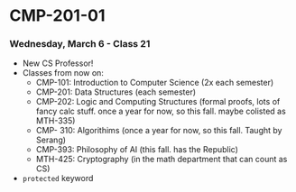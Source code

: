 # CMP-201-01
### Wednesday, March 6 - Class 21

- New CS Professor!
- Classes from now on:
    - CMP-101: Introduction to Computer Science (2x each semester)
    - CMP-201: Data Structures (each semester)
    - CMP-202: Logic and Computing Structures (formal proofs, lots of fancy calc stuff. once a year for now, so this fall. maybe colisted as MTH-335)
    - CMP- 310: Algorithims (once a year for now, so this fall. Taught by Serang)
    - CMP-393: Philosophy of AI (this fall. has the Republic)
    - MTH-425: Cryptography (in the math department that can count as CS)
- `protected` keyword